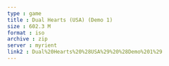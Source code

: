 ```yaml
---
type : game
title : Dual Hearts (USA) (Demo 1)
size : 602.3 M
format : iso
archive : zip
server : myrient
link2 : Dual%20Hearts%20%28USA%29%20%28Demo%201%29
---
```

